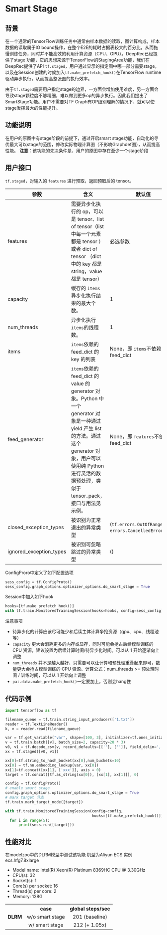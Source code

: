 # Smart Stage
## 背景
在一个通常的TensorFlow训练任务中通常由样本数据的读取，图计算构成，样本数据的读取属于IO bound操作，在整个E2E的耗时占据表较大的百分比，从而拖慢训练任务，同时并不能高效的利用计算资源（CPU、GPU）。DeepRec已经提供了stage 功能，它的思想来源于TensorFlow的StagingArea功能，我们在DeepRec提供了API `tf.staged`，用户通过显示的指定图中哪一部分需要stage，以及在Session创建的时候加入`tf.make_prefetch_hook()`在TensorFlow runtime驱动异步执行，从而提高整张图的执行效率。

由于`tf.staged`需要用户指定stage的边界，一方面会增加使用难度，另一方面会导致stage颗粒度不够精细，难以做到更多op的异步执行。因此我们提出了SmartStage功能。用户不需要对TF Graph有OP级别理解的情况下，就可以使stage发挥最大的性能提升。

## 功能说明
在用户的原图中有stage阶段的前提下，通过开启smart stage功能，自动化的寻优最大可以stage的范围，修改实际物理计算图（不影响Graphdef图），从而提高性能。
**注意**：该功能的先决条件是，用户的原图中存在至少一个stage阶段
## 用户接口
`tf.staged`，对输入的 `features` 进行预取，返回预取后的 tensor。

| 参数 | 含义 | 默认值 |
| --- | --- | --- |
| features | 需要异步化执行的 op，可以是 tensor、list of tensor（list 中每一个元素都是 tensor ） 或者 dict of tensor （dict 中的 key 都是 string，value 都是 tensor） | 必选参数 |
|capacity| 缓存的 `items`异步化执行结果的最大个数。 | 1 |
| num_threads | 异步化执行 `items`的线程数。 |1|
|items| `items`依赖的 feed_dict 的 key 的列表 | None，即 `items`不依赖 feed_dict |
| feed_generator | `items`依赖的 feed_dict 的 value 的 generator 对象。Python 中一个 generator 对象是一种通过 yield 产生 list 的方法。通过这个 generator 对象，用户可以使用纯 Python 进行灵活的数据预处理，类似于 tensor_pack，接口与用法见示例。 |None，即 `features`不依赖 feed_dict|
|closed_exception_types| 被识别为正常退出的异常类型 | (`tf.errors.OutOfRangeError`, `errors.CancelledError`) |
| ignored_exception_types | 被识别可忽略跳过的异常类型 | () |

ConfigProro中定义了如下配置选项
```python
sess_config = tf.ConfigProto()
sess_config.graph_options.optimizer_options.do_smart_stage = True
```
Session中加入如下hook
```python
hooks=[tf.make_prefetch_hook()]
with tf.train.MonitoredTrainingSession(hooks=hooks, config=sess_config) as sess:
```
注意事项

- 待异步化的计算应该尽可能少和后续主体计算争抢资源（gpu、cpu、线程池等）
- `capacity` 更大会消耗更多的内存或显存，同时可能会抢占后续模型训练的 CPU 资源，建议设置为后续计算时间/待异步化时间。可以从 1 开始逐渐向上调整
- `num_threads` 并不是越大越好，只需要可以让计算和预处理重叠起来即可，数量更大会抢占模型训练的 CPU 资源。计算公式：num_threads >= 预处理时间 / 训练时间，可以从 1 开始向上调整
- `pai.data.make_prefetch_hook()`一定要加上，否则会hang住
## 代码示例
```python
import tensorflow as tf

filename_queue = tf.train.string_input_producer(['1.txt'])
reader = tf.TextLineReader()
k, v = reader.read(filename_queue)

var = tf.get_variable("var", shape=[100, 3], initializer=tf.ones_initializer())
v = tf.train.batch([v], batch_size=2, capacity=20 * 3)
v0, v1 = tf.decode_csv(v, record_defaults=[[''], ['']], field_delim=',')
xx = tf.staged([v0, v1])

xx[0]=tf.string_to_hash_bucket(xx[0],num_buckets=10)
xx[0] = tf.nn.embedding_lookup(var, xx[0])
xx[1]=tf.concat([xx[1], ['xxx']], axis = 0)
target = tf.concat([tf.as_string(xx[0]), [xx[1], xx[1]]], 0)

config = tf.ConfigProto()
# enable smart stage
config.graph_options.optimizer_options.do_smart_stage = True
# mark target 节点
tf.train.mark_target_node([target])

with tf.train.MonitoredTrainingSession(config=config,
                                       hooks=[tf.make_prefetch_hook()]) as sess:
  for i in range(5):
      print(sess.run([target]))
```
## 性能对比
在modelzoo中的DLRM模型中测试该功能
机型为Aliyun ECS 实例 ecs.hfg7.8xlarge

- Model name: Intel(R) Xeon(R) Platinum 8369HC CPU @ 3.30GHz
- CPU(s): 32
- Socket(s): 1
- Core(s) per socket: 16
- Thread(s) per core: 2
- Memory: 128G

<table>
	<th style="text-align:center" rowspan="3">DLRM</th>
	<th style="text-align:center">case</th>
	<th style="text-align:center">global steps/sec</th>
	<tr>
		<td style="text-align:center">w/o smart stage</td>
		<td style="text-align:center">201 (baseline)</td>
	</tr>
	<tr>
		<td style="text-align:center">w/ smart stage</td>
		<td style="text-align:center">212 (+ 1.05x)</td>
	</tr>
</table>
